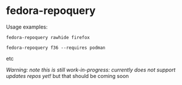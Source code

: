 # fedora-repoquery

Usage examples:

`fedora-repoquery rawhide firefox`

`fedora-repoquery f36 --requires podman`

etc

_Warning: note this is still work-in-progress: currently does not support updates repos yet!_ but that should be coming soon
